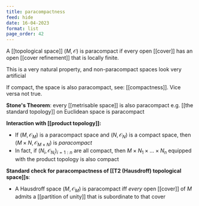 ```yaml
---
title: paracompactness
feed: hide
date: 16-04-2023
format: list
page_order: 42
---
```



A [[topological space]] $(M, \mathcal O)$ is paracompact if every open [[cover]] has an open [[cover refinement]] that is locally finite.

This is a very natural property, and non-paracompact spaces look very artificial

If compact, the space is also paracompact, see: [[compactness]]. Vice versa not true.

**Stone's Theorem**: every [[metrisable space]] is also paracompact
e.g. [[the standard topology]] on Euclidean space is paracompact

**Interaction with [[product topology]]:**
- If $(M, \mathcal O_M)$ is a paracompact space and $(N, \mathcal O_N)$ is a compact space, then $(M\times N, \mathcal O_{M\times N})$ is *paracompact*
- In fact, if $(N_i, \mathcal O_{N_i})_{i=1:n}$ are all compact, then $M\times N_1 \times ... \times N_n$ equipped with the product topology is also compact

**Standard check for paracompactness of [[T2 (Hausdroff) topological space]]s**:
- A Hausdroff space $(M, \mathcal O_M)$ is paracompact iff *every* open [[cover]] of $M$ admits a [[partition of unity]] that is subordinate to that cover
